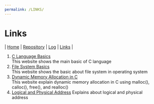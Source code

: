 ```yaml
---
permalink: /LINKS/
---
```

# Links
| [Home](https://aryafchandra.github.io/os212) 
| [Repository](https://github.com/aryafchandra/os212/) | [Log](https://aryafchandra.github.io/os212/TXT/mylog.txt) | [Links](https://aryafchandra.github.io/os212/LINKS/links.md) |
1. [C Language Basics](https://www.learn-c.org/)<br>
This website shows the main basic of C language
2. [File System Basics](https://www.tutorialspoint.com/operating_system/os_file_system.htm)<br>
This website shows the basic about file system in operating system
3. [Dynamic Memory Allocation in C](https://www.geeksforgeeks.org/dynamic-memory-allocation-in-c-using-malloc-calloc-free-and-realloc/)<br>
This website explain dynamic memory allocation in C using malloc(), calloc(), free(), and realloc()
4. [Logical and Physical Address](https://www.youtube.com/watch?v=XqusPn2oxwk)
Explains about logical and physical address
